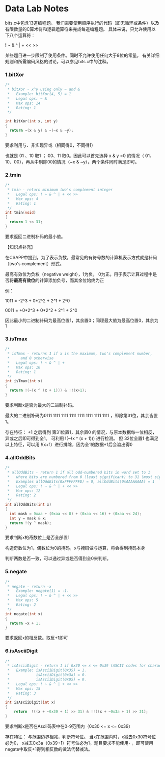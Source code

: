 # Data Lab Notes

bits.c中包含13道编程题。 我们需要使用顺序执行的代码（即无循环或条件）以及有限数量的C算术符和逻辑运算符来完成每道编程题。 具体来说，只允许使用以下八个运算符：

 !  ~ & ^  |  +  <<   >>    

某些题目进一步限制了使用条件。同时不允许使用任何大于8位的常量。 有关详细规则和所需编码风格的讨论，可以参见bits.c中的注释。



###  1.bitXor

```c
/* 
 * bitXor - x^y using only ~ and & 
 *   Example: bitXor(4, 5) = 1
 *   Legal ops: ~ &
 *   Max ops: 14
 *   Rating: 1
 */

int bitXor(int x, int y)
{
  return ~(x & y) & ~(~x & ~y);
}
```

要求利用与、非实现异或（相同得0，不同得1）

也就是 01 、10 取1  ； 00、11 取0。因此可以首先选择 x & y =0 的情况（ 01、10、00），再从中剔除00的情况（~x & ~y），两个条件同时满足即可。



### 2.tmin

```c
/* 
 * tmin - return minimum two's complement integer 
 *   Legal ops: ! ~ & ^ | + << >>
 *   Max ops: 4
 *   Rating: 1
 */
int tmin(void)
{
  return 1 << 31;
}
```

要求返回二进制补码的最小值。



【知识点补充】

在CSAPP中提到，为了表示负数，最常见的有符号数的计算机表示方式就是补码（two's complement）形式。

最高有效位为负权（negative weight），1为负， 0为正。用于表示计算过程中是否将**最高有效位**的计算添加负号，而其余位始终为正

例：

1011 =  -2^3    +   0*2^2  + 2^1 + 2^0

0011 = +0\*2^3  +  0\*2^2 + 2^1 + 2^0



因此最小的二进制补码为最高位置1，其余置0；同理最大值为最高位置0，其余为1



### 3.isTmax

```c
/*
 * isTmax - returns 1 if x is the maximum, two's complement number,
 *     and 0 otherwise 
 *   Legal ops: ! ~ & ^ | +
 *   Max ops: 10
 *   Rating: 1
 */
int isTmax(int x)
{
  return !(~(x ^ (x + 1))) & !!(x+1);
}
```

要求判断x是否为最大的二进制补码。

最大的二进制补码为0111 1111 1111 1111 1111 1111  1111 1111 ，即除第31位，其余皆置1。

存在特征： +1 之后得到 第31位置1，其余置0 的情况，与原本数据每一位相反，异或之后即可得到全1。 可利用 !(~(x ^ (x + 1))) 进行检测。 但 32位全置1 也满足以上特征，可以用 !(x+1）进行排除，因为全1的数据+1后会溢出得0



### 4.allOddBits

```c
/* 
 * allOddBits - return 1 if all odd-numbered bits in word set to 1
 *   where bits are numbered from 0 (least significant) to 31 (most significant)
 *   Examples allOddBits(0xFFFFFFFD) = 0, allOddBits(0xAAAAAAAA) = 1
 *   Legal ops: ! ~ & ^ | + << >>
 *   Max ops: 12
 *   Rating: 2
 */
int allOddBits(int x)
{
  int mask = 0xaa + (0xaa << 8) + (0xaa << 16) + (0xaa << 24);
  int y = mask & x;
  return !(y ^ mask);
}
```

要求判断x的奇数位上是否全部置1

构造奇数位为1，偶数位为0的掩码，x与掩码做与运算，将会得到掩码本身

判断两数是否一致，可以通过异或是否得到全0来判断。





### 5.negate

```c
/* 
 * negate - return -x 
 *   Example: negate(1) = -1.
 *   Legal ops: ! ~ & ^ | + << >>
 *   Max ops: 5
 *   Rating: 2
 */
int negate(int x)
{
  return ~x + 1;
}
```

要求返回x的相反数。取反+1即可





### 6.isAsciiDigit

```c
/* 
 * isAsciiDigit - return 1 if 0x30 <= x <= 0x39 (ASCII codes for characters '0' to '9')
 *   Example: isAsciiDigit(0x35) = 1.
 *            isAsciiDigit(0x3a) = 0.
 *            isAsciiDigit(0x05) = 0.
 *   Legal ops: ! ~ & ^ | + << >>
 *   Max ops: 15
 *   Rating: 3
 */
int isAsciiDigit(int x)
{
	return  !((x + ~0x30 + 1) >> 31) & !!((x + ~0x3a + 1) >> 31);
}
```

要求判断x是否在Ascii码表中在0-9范围内（0x30 <= x <= 0x39）

存在特征： 与范围边界相减，判断符号位。 当x在范围内时，x减去0x30符号位必为0， x减去0x3a（0x39+1）符号位必为1。题目要求不能使用- ，即可使用negate中取反+1得到相反数的做法代替减法。 